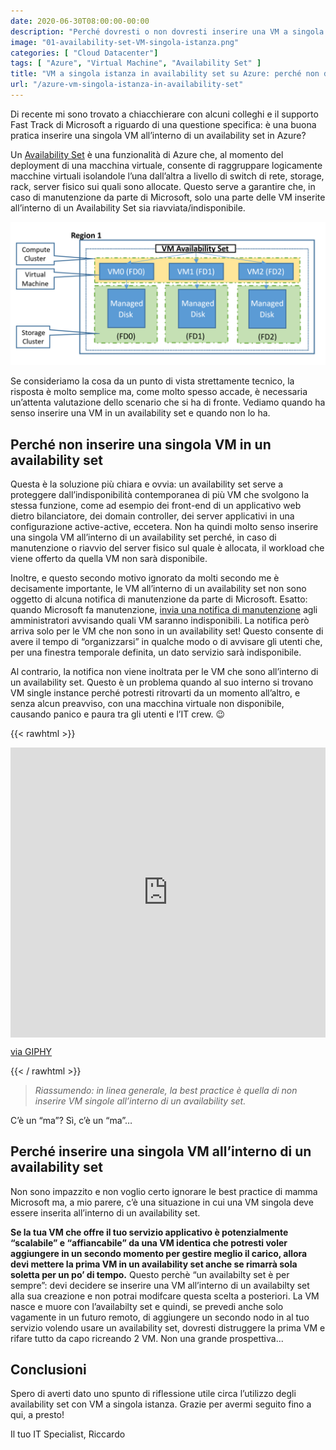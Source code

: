 ```yaml
---
date: 2020-06-30T08:00:00-00:00
description: "Perché dovresti o non dovresti inserire una VM a singola istanza in availability set. Alcune considerazioni per un buon utilizzo."
image: "01-availability-set-VM-singola-istanza.png"
categories: [ "Cloud Datacenter"]
tags: [ "Azure", "Virtual Machine", "Availability Set" ]
title: "VM a singola istanza in availability set su Azure: perché non dovresti farlo"
url: "/azure-vm-singola-istanza-in-availability-set"
---
```

Di recente mi sono trovato a chiacchierare con alcuni colleghi e il supporto Fast Track di Microsoft a riguardo di una questione specifica: è una buona pratica inserire una singola VM all’interno di un availability set in Azure?

Un [Availability Set](/glossario-azure#AvailabilitySet) è una funzionalità di Azure che, al momento del deployment di una macchina virtuale, consente di raggruppare logicamente macchine virtuali isolandole l’una dall’altra a livello di switch di rete, storage, rack, server fisico sui quali sono allocate. Questo serve a garantire che, in caso di manutenzione da parte di Microsoft, solo una parte delle VM inserite all’interno di un Availability Set sia riavviata/indisponibile.

![Azure Availability Set](01-availability-set-VM-singola-istanza.png)

Se consideriamo la cosa da un punto di vista strettamente tecnico, la risposta è molto semplice ma, come molto spesso accade, è necessaria un’attenta valutazione dello scenario che si ha di fronte. Vediamo quando ha senso inserire una VM in un availability set e quando non lo ha.

## Perché non inserire una singola VM in un availability set

Questa è la soluzione più chiara e ovvia: un availability set serve a proteggere dall’indisponibilità contemporanea di più VM che svolgono la stessa funzione, come ad esempio dei front-end di un applicativo web dietro bilanciatore, dei domain controller, dei server applicativi in una configurazione active-active, eccetera. Non ha quindi molto senso inserire una singola VM all’interno di un availability set perché, in caso di manutenzione o riavvio del server fisico sul quale è allocata, il workload che viene offerto da quella VM non sarà disponibile.

Inoltre, e questo secondo motivo ignorato da molti secondo me è decisamente importante, le VM all’interno di un availability set non sono oggetto di alcuna notifica di manutenzione da parte di Microsoft. Esatto: quando Microsoft fa manutenzione, [invia una notifica di manutenzione](https://docs.microsoft.com/en-us/azure/virtual-machines/maintenance-notifications) agli amministratori avvisando quali VM saranno indisponibili. La notifica però arriva solo per le VM che non sono in un availability set! Questo consente di avere il tempo di “organizzarsi” in qualche modo o di avvisare gli utenti che, per una finestra temporale definita, un dato servizio sarà indisponibile.

Al contrario, la notifica non viene inoltrata per le VM che sono all’interno di un availability set. Questo è un problema quando al suo interno si trovano VM single instance perché potresti ritrovarti da un momento all’altro, e senza alcun preavviso, con una macchina virtuale non disponibile, causando panico e paura tra gli utenti e l’IT crew. 😉

{{< rawhtml >}}
  <div style="width:100%;height:0;padding-bottom:92%;position:relative;"><iframe src="https://giphy.com/embed/1FMaabePDEfgk" width="100%" height="100%" style="position:absolute" frameBorder="0" class="giphy-embed" allowFullScreen></iframe></div><p><a href="https://giphy.com/gifs/panic-stressed-1FMaabePDEfgk">via GIPHY</a></p>
{{< / rawhtml >}}

> *Riassumendo: in linea generale, la best practice è quella di non inserire VM singole all’interno di un availability set.*

C’è un “ma”? Sì, c’è un “ma”…

## Perché inserire una singola VM all’interno di un availability set

Non sono impazzito e non voglio certo ignorare le best practice di mamma Microsoft ma, a mio parere, c’è una situazione in cui una VM singola deve essere inserita all’interno di un availability set.

**Se la tua VM che offre il tuo servizio applicativo è potenzialmente “scalabile” e “affiancabile” da una VM identica che potresti voler aggiungere in un secondo momento per gestire meglio il carico, allora devi mettere la prima VM in un availability set anche se rimarrà sola soletta per un po’ di tempo.** Questo perchè “un availabilty set è per sempre”: devi decidere se inserire una VM all’interno di un availabilty set alla sua creazione e non potrai modifcare questa scelta a posteriori. La VM nasce e muore con l’availabilty set e quindi, se prevedi anche solo vagamente in un futuro remoto, di aggiungere un secondo nodo in al tuo servizio volendo usare un availability set, dovresti distruggere la prima VM e rifare tutto da capo ricreando 2 VM. Non una grande prospettiva...

## Conclusioni
Spero di averti dato uno spunto di riflessione utile circa l’utilizzo degli availability set con VM a singola istanza. Grazie per avermi seguito fino a qui, a presto!

Il tuo IT Specialist, Riccardo